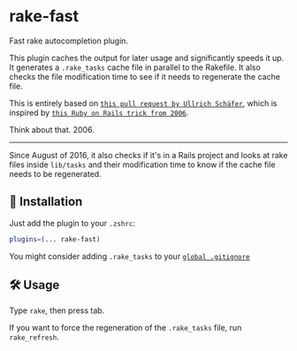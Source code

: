 # rake-fast

Fast rake autocompletion plugin.

This plugin caches the output for later usage and significantly speeds it up. It
generates a `.rake_tasks` cache file in parallel to the Rakefile. It also checks
the file modification time to see if it needs to regenerate the cache file.

This is entirely based on
[`this pull request by Ullrich Schäfer`](HTTPS://github.com/robb/.dotfiles/pull/10/),
which is inspired by
[`this Ruby on Rails trick from 2006`](HTTPS://weblog.rubyonrails.org/2006/3/9/fast-rake-task-completion-for-zsh/).

Think about that. 2006.

---

Since August of 2016, it also checks if it's in a Rails project and looks at
rake files inside `lib/tasks` and their modification time to know if the cache
file needs to be regenerated.

## 🚀 Installation

Just add the plugin to your `.zshrc`:

```zsh
plugins=(... rake-fast)
```

You might consider adding `.rake_tasks` to your
[`global .gitignore`](HTTPS://help.github.com/articles/ignoring-files#global-gitignore)

## 🛠️ Usage

Type `rake`, then press tab.

If you want to force the regeneration of the `.rake_tasks` file, run
`rake_refresh`.
